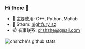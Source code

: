### Hi there 👋

<!--
**chshzhe/chshzhe** is a ✨ _special_ ✨ repository because its `README.md` (this file) appears on your GitHub profile.

Here are some ideas to get you started:

- 🔭 I’m currently working on ...
- 🌱 I’m currently learning ...
- 👯 I’m looking to collaborate on ...
- 🤔 I’m looking for help with ...
- 💬 Ask me about ...
- 📫 How to reach me: ...
- 😄 Pronouns: ...
- ⚡ Fun fact: ...
-->


- 🔭 主要使用: C++, Python, ~~Matlab~~
- 👯 Steam: [nightfury_sz](https://steamcommunity.com/profiles/76561199016700633/)
- 📫 有事联系: chshzhe@gmail.com


![chshzhe's github stats](https://github-readme-stats.vercel.app/api?username=chshzhe&show_icons=true&theme=dark&count_private=true)

<!-- 
![](https://github-readme-stats.vercel.app/api/top-langs/?username=chshzhe&theme=dark&layout=compact&)


<img src="https://visitor-badge.glitch.me/badge?page_id=https://github.com/chshzhe/&right_color=red" />



[![Readme Card](https://github-readme-stats.vercel.app/api/pin/?username=chshzhe&repo=Indecipherable-Watermark)](https://github.com/chshzhe/Indecipherable-Watermark)


![bilibili](https://stats.justsong.cn/api/bilibili/?id=323768891&theme=dark)

 -->
